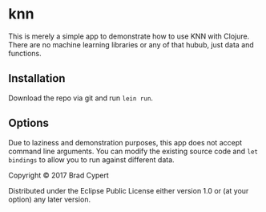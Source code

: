 # knn

This is merely a simple app to demonstrate how to use KNN with Clojure.
There are no machine learning libraries or any of that hubub, just data and functions.

## Installation

Download the repo via git and run `lein run`.

## Options

Due to laziness and demonstration purposes, this app does not accept command line arguments. You can modify the existing source code and `let bindings` to allow you to run against different data.

Copyright © 2017 Brad Cypert

Distributed under the Eclipse Public License either version 1.0 or (at
your option) any later version.
